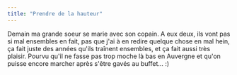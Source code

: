 ```yaml
---
title: "Prendre de la hauteur"
---
```


Demain ma grande soeur se marie avec son copain. A eux deux, ils vont pas si
mal ensembles en fait, pas que j'ai à en redire quelque chose en mal hein, ça
fait juste des années qu'ils traînent ensembles, et ça fait aussi très
plaisir. Pourvu qu'il ne fasse pas trop moche là bas en Auvergne et qu'on
puisse encore marcher après s'être gavés au buffet... :)

